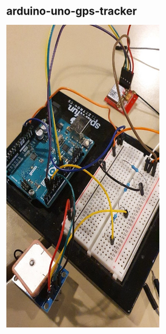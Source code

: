 # arduino-uno-gps-tracker




<img src="https://github.com/pliiiq3/arduino-uno-gps-tracker/blob/main/src/img2.jpg" width="404" height="796" />


